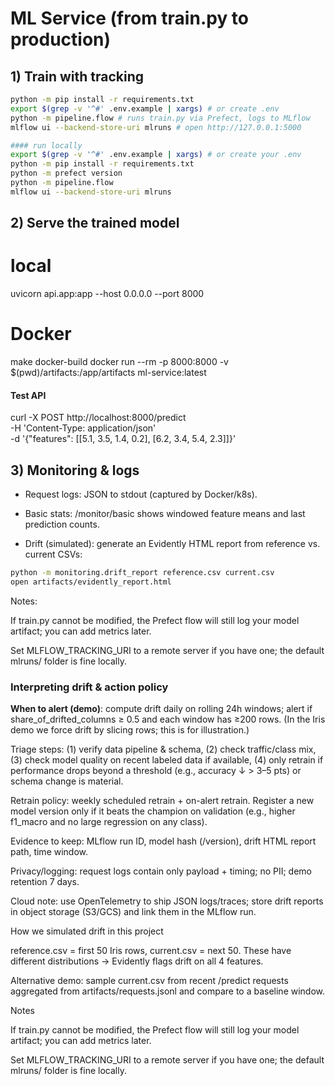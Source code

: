 # ML Service (from train.py to production)


## 1) Train with tracking
```bash
python -m pip install -r requirements.txt
export $(grep -v '^#' .env.example | xargs) # or create .env
python -m pipeline.flow # runs train.py via Prefect, logs to MLflow
mlflow ui --backend-store-uri mlruns # open http://127.0.0.1:5000

#### run locally
export $(grep -v '^#' .env.example | xargs) # or create your .env
python -m pip install -r requirements.txt
python -m prefect version
python -m pipeline.flow
mlflow ui --backend-store-uri mlruns

```

## 2) Serve the trained model
# local
uvicorn api.app:app --host 0.0.0.0 --port 8000
# Docker
make docker-build
docker run --rm -p 8000:8000 -v $(pwd)/artifacts:/app/artifacts ml-service:latest

#### Test API
curl -X POST http://localhost:8000/predict \
-H 'Content-Type: application/json' \
-d '{"features": [[5.1, 3.5, 1.4, 0.2], [6.2, 3.4, 5.4, 2.3]]}'

## 3) Monitoring & logs

- Request logs: JSON to stdout (captured by Docker/k8s).

- Basic stats: /monitor/basic shows windowed feature means and last prediction counts.

- Drift (simulated): generate an Evidently HTML report from reference vs. current CSVs:

```bash
python -m monitoring.drift_report reference.csv current.csv
open artifacts/evidently_report.html
```

Notes:

If train.py cannot be modified, the Prefect flow will still log your model artifact; you can add metrics later.

Set MLFLOW_TRACKING_URI to a remote server if you have one; the default mlruns/ folder is fine locally.

### Interpreting drift & action policy

**When to alert (demo)**: compute drift daily on rolling 24h windows; alert if share_of_drifted_columns ≥ 0.5 and each window has ≥200 rows. (In the Iris demo we force drift by slicing rows; this is for illustration.)

Triage steps: (1) verify data pipeline & schema, (2) check traffic/class mix, (3) check model quality on recent labeled data if available, (4) only retrain if performance drops beyond a threshold (e.g., accuracy ↓ > 3–5 pts) or schema change is material.

Retrain policy: weekly scheduled retrain + on-alert retrain. Register a new model version only if it beats the champion on validation (e.g., higher f1_macro and no large regression on any class).

Evidence to keep: MLflow run ID, model hash (/version), drift HTML report path, time window.

Privacy/logging: request logs contain only payload + timing; no PII; demo retention 7 days.

Cloud note: use OpenTelemetry to ship JSON logs/traces; store drift reports in object storage (S3/GCS) and link them in the MLflow run.

How we simulated drift in this project

reference.csv = first 50 Iris rows, current.csv = next 50. These have different distributions → Evidently flags drift on all 4 features.

Alternative demo: sample current.csv from recent /predict requests aggregated from artifacts/requests.jsonl and compare to a baseline window.

Notes

If train.py cannot be modified, the Prefect flow will still log your model artifact; you can add metrics later.

Set MLFLOW_TRACKING_URI to a remote server if you have one; the default mlruns/ folder is fine locally.